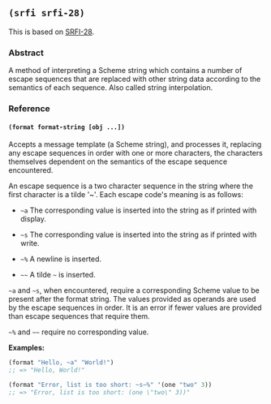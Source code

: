 
## `(srfi srfi-28)`

This is based on [SRFI-28](https://srfi.schemers.org/srfi-28/).

### Abstract

A method of interpreting a Scheme string which contains a number of
escape sequences that are replaced with other string data according to
the semantics of each sequence. Also called string interpolation.

### Reference

#### `(format format-string [obj ...])`

Accepts a message template (a Scheme string), and processes it,
replacing any escape sequences in order with one or more characters,
the characters themselves dependent on the semantics of the escape
sequence encountered.

An escape sequence is a two character sequence in the string where the
first character is a tilde '~'. Each escape code's meaning is as
follows:

- `~a` The corresponding value is inserted into the string as if
  printed with display.

- `~s` The corresponding value is inserted into the string as if
  printed with write.

- `~%` A newline is inserted.

- `~~` A tilde `~` is inserted.

`~a` and `~s`, when encountered, require a corresponding Scheme value
to be present after the format string. The values provided as operands
are used by the escape sequences in order. It is an error if fewer
values are provided than escape sequences that require them.

`~%` and `~~` require no corresponding value.

**Examples:**

```scheme
(format "Hello, ~a" "World!")
;; => "Hello, World!"

(format "Error, list is too short: ~s~%" '(one "two" 3))
;; => "Error, list is too short: (one \"two\" 3))"
```

